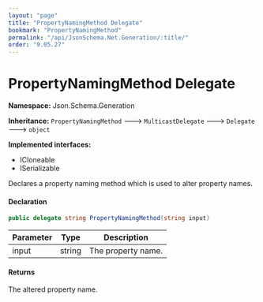 ```yaml
---
layout: "page"
title: "PropertyNamingMethod Delegate"
bookmark: "PropertyNamingMethod"
permalink: "/api/JsonSchema.Net.Generation/:title/"
order: "9.05.27"
---
```

# PropertyNamingMethod Delegate

**Namespace:** Json.Schema.Generation

**Inheritance:**
`PropertyNamingMethod`
 🡒 
`MulticastDelegate`
 🡒 
`Delegate`
 🡒 
`object`

**Implemented interfaces:**

- ICloneable
- ISerializable

Declares a property naming method which is used to alter property names.

#### Declaration

```c#
public delegate string PropertyNamingMethod(string input)
```
| Parameter | Type | Description |
|---|---|---|
| input | string | The property name. |

#### Returns

The altered property name.

